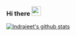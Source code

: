 ### Hi there <img src="https://media.giphy.com/media/hvRJCLFzcasrR4ia7z/giphy.gif" width="25px">

<!-- ❔❔❔❔ means username in below README.md -->
<!-- Also feel free to update second URL to any URL -->
[![Indrajeet's github stats](https://github-readme-stats.vercel.app/api?username=AmrElshaer&count_private=true&include_all_commits=true&theme=radical)](https://google.com)


